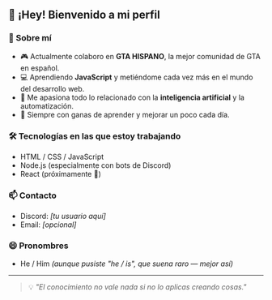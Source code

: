## 👋 ¡Hey! Bienvenido a mi perfil

### 🚀 Sobre mí
- 🎮 Actualmente colaboro en **GTA HISPANO**, la mejor comunidad de GTA en español.  
- 💻 Aprendiendo **JavaScript** y metiéndome cada vez más en el mundo del desarrollo web.  
- 🤖 Me apasiona todo lo relacionado con la **inteligencia artificial** y la automatización.  
- 🧠 Siempre con ganas de aprender y mejorar un poco cada día.

### 🛠️ Tecnologías en las que estoy trabajando
- HTML / CSS / JavaScript
- Node.js (especialmente con bots de Discord)
- React (próximamente 👀)

### 📫 Contacto
- Discord: *[tu usuario aquí]*
- Email: *[opcional]*

### 😄 Pronombres
- He / Him *(aunque pusiste "he / is", que suena raro — mejor así)*

---

> 💡 *"El conocimiento no vale nada si no lo aplicas creando cosas."*
